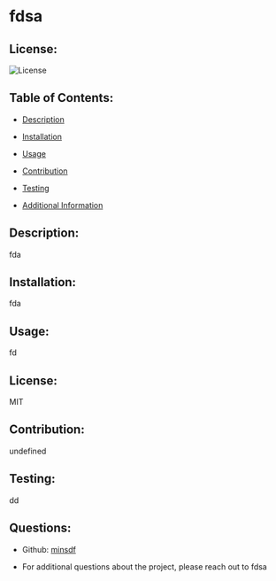 # fdsa

## License:
![License](https://img.shields.io/badge/license-MIT-blue)

## Table of Contents:
* [Description](#description)
  
* [Installation](#installation)
  
* [Usage](#usage)
  
* [Contribution](#contribution)
  
* [Testing](#testing)
  
* [Additional Information](#additional-info)

## Description:
fda

## Installation:
fda

## Usage:
fd

## License:
MIT

## Contribution:
undefined

## Testing:
dd

## Questions:
- Github: [minsdf](https://github.com/minsdf)
  
- For additional questions about the project, please reach out to fdsa

